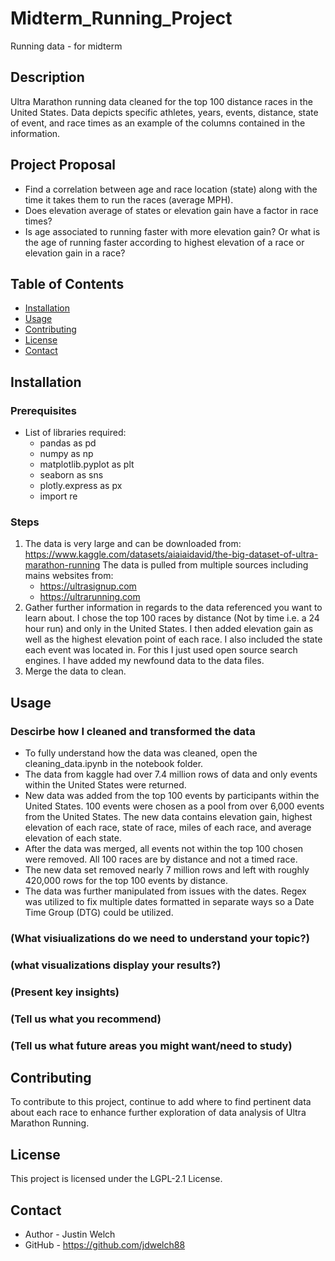 # Midterm_Running_Project
Running data - for midterm


## Description
Ultra Marathon running data cleaned for the top 100 distance races in the United States. Data depicts specific athletes, years, events, distance, state of event, and race times as an example of the columns contained in the information.

## Project Proposal
- Find a correlation between age and race location (state) along with the time it takes them to run the races (average MPH).
- Does elevation average of states or elevation gain have a factor in race times?
- Is age associated to running faster with more elevation gain? Or what is the age of running faster according to highest elevation of a race or elevation gain in a race?

## Table of Contents
- [Installation](#installation)
- [Usage](#Usage)
- [Contributing](#contributing)
- [License](#license)
- [Contact](#contact)

## Installation
### Prerequisites
- List of libraries required:
    - pandas as pd
    - numpy as np
    - matplotlib.pyplot as plt
    - seaborn as sns
    - plotly.express as px
    - import re

### Steps
1. The data is very large and can be downloaded from:
https://www.kaggle.com/datasets/aiaiaidavid/the-big-dataset-of-ultra-marathon-running
The data is pulled from multiple sources including mains websites from:
    - https://ultrasignup.com
    - https://ultrarunning.com
2. Gather further information in regards to the data referenced you want to learn about.  I chose the top 100 races by distance (Not by time i.e. a 24 hour run) and only in the United States.  I then added elevation gain as well as the highest elevation point of each race.  I also included the state each event was located in.  For this I just used open source search engines.  I have added my newfound data to the data files.
3. Merge the data to clean.

## Usage
### Descirbe how I cleaned and transformed the data
- To fully understand how the data was cleaned, open the cleaning_data.ipynb in the notebook folder.
- The data from kaggle had over 7.4 million rows of data and only events within the United States were returned.
- New data was added from the top 100 events by participants within the United States. 100 events were chosen as a pool from over 6,000 events from the United States.  The new data contains elevation gain, highest elevation of each race, state of race, miles of each race, and average elevation of each state.
- After the data was merged, all events not within the top 100 chosen were removed.  All 100 races are by distance and not a timed race.
- The new data set removed nearly 7 million rows and left with roughly 420,000 rows for the top 100 events by distance.
- The data was further manipulated from issues with the dates. Regex was utilized to fix multiple dates formatted in separate ways so a Date Time Group (DTG) could be utilized.
### (What visiualizations do we need to understand your topic?)
### (what visualizations display your results?)
### (Present key insights)
### (Tell us what you recommend)
### (Tell us what future areas you might want/need to study)


## Contributing
To contribute to this project, continue to add where to find pertinent data about each race to enhance further exploration of data analysis of Ultra Marathon Running.

## License
This project is licensed under the LGPL-2.1 License.

## Contact

- Author - Justin Welch
- GitHub - https://github.com/jdwelch88